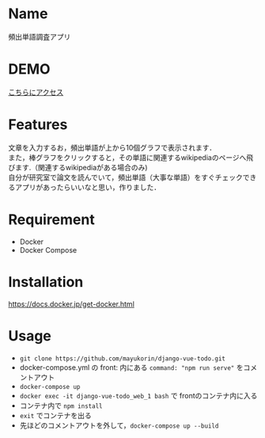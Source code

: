 # Name

頻出単語調査アプリ

# DEMO

[こちらにアクセス](https://todo-django-vue2.herokuapp.com/login)

# Features

文章を入力するお，頻出単語が上から10個グラフで表示されます．  
また，棒グラフをクリックすると，その単語に関連するwikipediaのページへ飛びます.（関連するwikipediaがある場合のみ)  
自分が研究室で論文を読んでいて，頻出単語（大事な単語）をすぐチェックできるアプリがあったらいいなと思い，作りました．



# Requirement

- Docker
- Docker Compose

# Installation

https://docs.docker.jp/get-docker.html

# Usage

- `git clone https://github.com/mayukorin/django-vue-todo.git`
- docker-compose.yml の front: 内にある `command: "npm run serve"` をコメントアウト
- `docker-compose up`
- `docker exec -it django-vue-todo_web_1 bash` で frontのコンテナ内に入る
- コンテナ内で `npm install`
- `exit` でコンテナを出る
- 先ほどのコメントアウトを外して，`docker-compose up --build`



